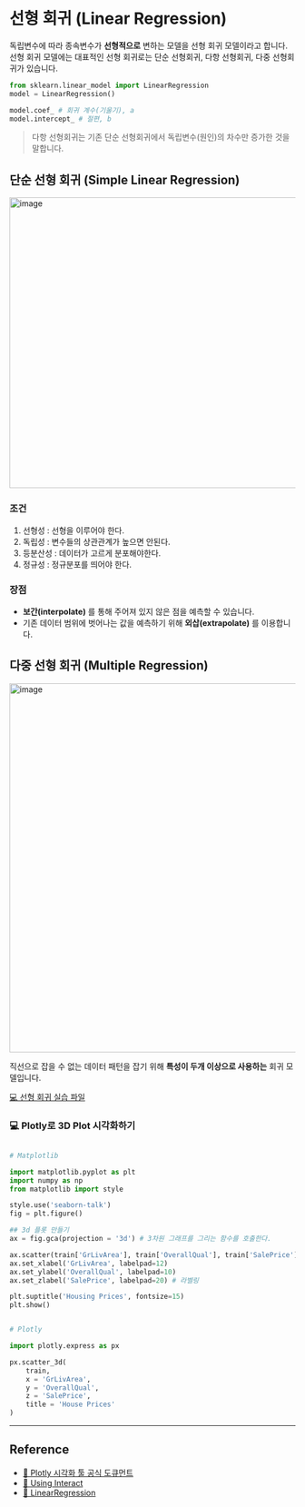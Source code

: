 # 선형 회귀 (Linear Regression)
독립변수에 따라 종속변수가 **선형적으로** 변하는 모델을 선형 회귀 모델이라고 합니다. 선형 회귀 모델에는 대표적인 선형 회귀로는 단순 선형회귀, 다항 선형회귀, 다중 선형회귀가 있습니다.

```py
from sklearn.linear_model import LinearRegression
model = LinearRegression()

model.coef_ # 회귀 계수(기울기), a
model.intercept_ # 절편, b
```

> 다항 선형회귀는 기존 단순 선형회귀에서 독립변수(원인)의 차수만 증가한 것을 말합니다.

## 단순 선형 회귀 (Simple Linear Regression)

<img width="512" alt="image" src="https://user-images.githubusercontent.com/55238671/212875091-d6b9f02e-7318-4eaf-843f-6d07a10fa1f2.png">


### 조건
1. 선형성 : 선형을 이루어야 한다.
2. 독립성 : 변수들의 상관관계가 높으면 안된다.
3. 등분산성 : 데이터가 고르게 분포해야한다.
4. 정규성 : 정규분포를 띄어야 한다.

### 장점
- **보간(interpolate)** 를 통해 주어져 있지 않은 점을 예측할 수 있습니다.
- 기존 데이터 범위에 벗어나는 값을 예측하기 위해 **외삽(extrapolate)** 를 이용합니다.

## 다중 선형 회귀 (Multiple Regression)

<img width="650" alt="image" src="https://user-images.githubusercontent.com/55238671/212875124-8fa98d1d-bddd-471b-b3c6-3c5198023c16.png">


직선으로 잡을 수 없는 데이터 패턴을 잡기 위해 **특성이 두개 이상으로 사용하는** 회귀 모델입니다. 

[💻 선형 회귀 실습 파일]()

### 💻 Plotly로 3D Plot 시각화하기

```py

# Matplotlib

import matplotlib.pyplot as plt
import numpy as np
from matplotlib import style

style.use('seaborn-talk')
fig = plt.figure()

## 3d 플롯 만들기
ax = fig.gca(projection = '3d') # 3차원 그래프를 그리는 함수를 호출한다.

ax.scatter(train['GrLivArea'], train['OverallQual'], train['SalePrice']) # 3차원 데이터 기입하기
ax.set_xlabel('GrLivArea', labelpad=12)
ax.set_ylabel('OverallQual', labelpad=10)
ax.set_zlabel('SalePrice', labelpad=20) # 라벨링

plt.suptitle('Housing Prices', fontsize=15)
plt.show()


# Plotly

import plotly.express as px

px.scatter_3d(
    train,
    x = 'GrLivArea',
    y = 'OverallQual',
    z = 'SalePrice',
    title = 'House Prices'
)
```

---

## Reference
- [🔗 Plotly 시각화 툴 공식 도큐먼트](https://plotly.com/python/getting-started/#jupyterlab-support-python-35)
- [🔗 Using Interact](https://ipywidgets.readthedocs.io/en/stable/examples/Using%20Interact.html#Using-Interact)
- [🔗 LinearRegression](https://scikit-learn.org/stable/modules/generated/sklearn.linear_model.LinearRegression.html)
